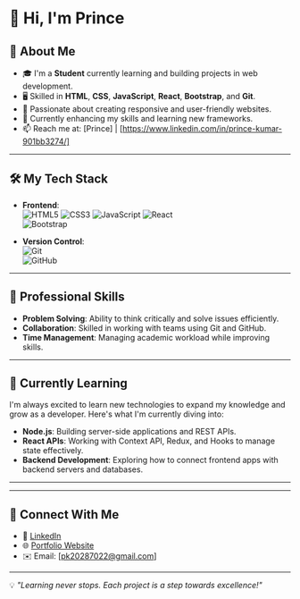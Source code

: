 # 👋 Hi, I'm Prince

## 🌟 About Me
- 🎓 I'm a **Student** currently learning and building projects in web development.
- 🖥️ Skilled in **HTML**, **CSS**, **JavaScript**, **React**, **Bootstrap**, and **Git**.
- 🚀 Passionate about creating responsive and user-friendly websites.
- 🌱 Currently enhancing my skills and learning new frameworks.
- 📫 Reach me at: [Prince] | [https://www.linkedin.com/in/prince-kumar-901bb3274/]

---

## 🛠️ My Tech Stack
- **Frontend**:  
  ![HTML5](https://img.shields.io/badge/HTML5-%23E34F26.svg?style=flat&logo=html5&logoColor=white) 
  ![CSS3](https://img.shields.io/badge/CSS3-%231572B6.svg?style=flat&logo=css3&logoColor=white) 
  ![JavaScript](https://img.shields.io/badge/JavaScript-%23F7DF1E.svg?style=flat&logo=javascript&logoColor=black) 
  ![React](https://img.shields.io/badge/React-%2320232a.svg?style=flat&logo=react&logoColor=%2361DAFB)  
  ![Bootstrap](https://img.shields.io/badge/Bootstrap-%23563D7C.svg?style=flat&logo=bootstrap&logoColor=white)

- **Version Control**:  
  ![Git](https://img.shields.io/badge/Git-%23F05033.svg?style=flat&logo=git&logoColor=white)  
  ![GitHub](https://img.shields.io/badge/GitHub-%23121011.svg?style=flat&logo=github&logoColor=white)

---

## 💼 Professional Skills
- **Problem Solving**: Ability to think critically and solve issues efficiently.
- **Collaboration**: Skilled in working with teams using Git and GitHub.
- **Time Management**: Managing academic workload while improving skills.

---
## 🚀 Currently Learning
I'm always excited to learn new technologies to expand my knowledge and grow as a developer. Here's what I'm currently diving into:
- **Node.js**: Building server-side applications and REST APIs.
- **React APIs**: Working with Context API, Redux, and Hooks to manage state effectively.
- **Backend Development**: Exploring how to connect frontend apps with backend servers and databases.

---

---

## 🤝 Connect With Me
- 💼 [LinkedIn](https://www.linkedin.com/in/prince-kumar-901bb3274/)
- 🌐 [Portfolio Website](https://yourportfolio.com)
- ✉️ Email: [pk20287022@gmail.com]

---

💡 *"Learning never stops. Each project is a step towards excellence!"*
